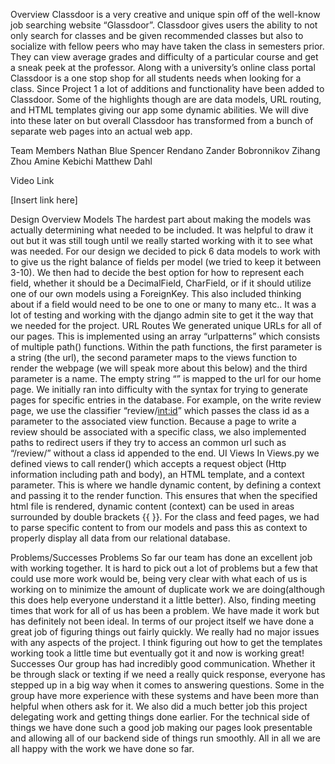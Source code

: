 Overview
	Classdoor is a very creative and unique spin off of the well-know job searching website “Glassdoor”. Classdoor gives users the ability to not only search for classes and be given recommended classes but also to socialize with fellow peers who may have taken the class in semesters prior. They can view average grades and difficulty of a particular course and get a sneak peek at the professor. Along with a university’s online class portal Classdoor is a one stop shop for all students needs when looking for a class. 
	Since Project 1 a lot of additions and functionality have been added to Classdoor. Some of the highlights though are are data models, URL routing, and HTML templates giving our app some dynamic abilities. We will dive into these later on but overall Classdoor has transformed from a bunch of separate web pages into an actual web app. 

Team Members
	Nathan Blue
	Spencer Rendano
	Zander Bobronnikov
	Zihang Zhou
	Amine Kebichi
	Matthew Dahl

Video Link

[Insert link here]

Design Overview
	Models
		The hardest part about making the models was actually determining what needed to be included. It was helpful to draw it out but it was still tough until we really started working with it to see what was needed. For our design we decided to pick 6 data models to work with to give us the right balance of fields per model (we tried to keep it between 3-10). We then had to decide the best option for how to represent each field, whether it should be a DecimalField, CharField, or if it should utilize one of our own models using a ForeignKey. This also included thinking about if a field would need to be one to one or many to many etc.. It was a lot of testing and working with the django admin site to get it the way that we needed for the project.
	URL Routes
		We generated unique URLs for all of our pages. This is implemented using an array “urlpatterns” which consists of multiple path() functions. Within the path functions, the first parameter is a string (the url), the second parameter maps to the views function to render the webpage (we will speak more about this below) and the third parameter is a name. The empty string “” is mapped to the url for our home page. We initially ran into difficulty with the syntax for trying to generate pages for specific entries in the database. For example, on the write review page, we use the classifier “review/<int:id>” which passes the class id as a parameter to the associated view function. Because a page to write a review should be associated with a specific class, we also implemented paths to redirect users if they try to access an common url such as “/review/” without a class id appended to the end. 
	UI Views
		In Views.py we defined views to call render() which accepts a request object (Http information including path and body), an HTML template, and a context parameter. This is where we handle dynamic content, by defining a context and passing it to the render function. This ensures that when the specified html file is rendered, dynamic content (context) can be used in areas surrounded by double brackets {{ }}. For the class and feed pages, we had to parse specific content to from our models and pass this as context to properly display all data from our relational database. 

Problems/Successes
	Problems
		So far our team has done an excellent job with working together. It is hard to pick out a lot of problems but a few that could use more work would be, being very clear with what each of us is working on to minimize the amount of duplicate work we are doing(although this does help everyone understand it a little better). Also, finding meeting times that work for all of us has been a problem. We have made it work but has definitely not been ideal.
		In terms of our project itself we have done a great job of figuring things out fairly quickly. We really had no major issues with any aspects of the project. I think figuring out how to get the templates working took a little time but eventually got it and now is working great!
	Successes
		Our group has had incredibly good communication. Whether it be through slack or texting if we need a really quick response, everyone has stepped up in a big way when it comes to answering questions. Some in the group have more experience with these systems and have been more than helpful when others ask for it. We also did a much better job this project delegating work and getting things done earlier. 
		For the technical side of things we have done such a good job making our pages look presentable and allowing all of our backend side of things run smoothly. All in all we are all happy with the work we have done so far.
